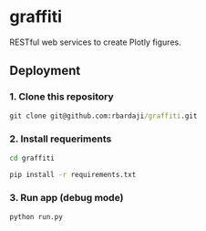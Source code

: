 # graffiti

RESTful web services to create Plotly figures.

## Deployment

### 1. Clone this repository

```cmd
git clone git@github.com:rbardaji/graffiti.git
```

### 2. Install requeriments

```cmd
cd graffiti

pip install -r requirements.txt
```

### 3. Run app (debug mode)

```
python run.py
```
